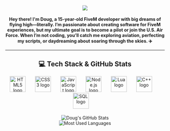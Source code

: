 <h1 align="center">
  <a href="https://git.io/typing-svg">
    <img src="https://readme-typing-svg.herokuapp.com/?lines=HELLO,+THERE!👋;THIS+IS+DOUG!;WELCOME+TO+MY+GITHUB;I+LOVE+BUILDING+FIVEM+EXPERIENCES;I'M+ALSO+PASSIONATE+ABOUT+AVIATION+✈️;EXPLORING+THE+SKIES+AND+CODING+AWESOME+STUFF;CHECK+OUT+MY+WORK+BELOW!;&center=true&size=30&color=00ADEF&width=800">
  </a>
</h1>

<p align="center">
<b>Hey there! I'm Doug, a 15-year-old FiveM developer with big dreams of flying high—literally. I’m passionate about creating software for FiveM experiences, but my ultimate goal is to become a pilot or join the U.S. Air Force. When I’m not coding, you’ll catch me exploring aviation, perfecting my scripts, or daydreaming about soaring through the skies. ✈️</b>
</p>

---

<h2 align="center">💻 Tech Stack & GitHub Stats</h2>

<div align="center">
  <img src="https://cdn.jsdelivr.net/gh/devicons/devicon/icons/html5/html5-original.svg" height="50" alt="HTML5 logo" />
  <img width="22" />
  <img src="https://cdn.jsdelivr.net/gh/devicons/devicon/icons/css3/css3-original.svg" height="50" alt="CSS3 logo" />
  <img width="22" />
  <img src="https://cdn.jsdelivr.net/gh/devicons/devicon/icons/javascript/javascript-original.svg" height="50" alt="JavaScript logo" />
  <img width="22" />
  <img src="https://cdn.jsdelivr.net/gh/devicons/devicon/icons/nodejs/nodejs-original.svg" height="50" alt="Node.js logo" />
  <img width="22" />
  <img src="https://cdn.jsdelivr.net/gh/devicons/devicon/icons/lua/lua-original.svg" height="50" alt="Lua logo" />
  <img width="22" />
  <img src="https://cdn.jsdelivr.net/gh/devicons/devicon/icons/cplusplus/cplusplus-original.svg" height="50" alt="C++ logo" />
  <img width="22" />
  <img src="https://cdn.jsdelivr.net/gh/devicons/devicon/icons/mysql/mysql-original.svg" height="50" alt="SQL logo" />
  <img width="22" />
</div>

<div align="center">
  <br />
  <img src="https://github-readme-stats.vercel.app/api?username=Doug-devv&show_icons=true&theme=radical" alt="Doug's GitHub Stats" />
  <br />
  <img src="https://github-readme-stats.vercel.app/api/top-langs/?username=Doug-devv&layout=compact&theme=radical" alt="Most Used Languages" />
</div>
